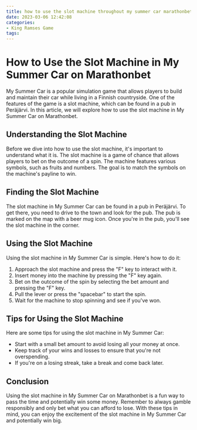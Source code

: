 ```yaml
---
title: how to use the slot machine throughout my summer car marathonbet
date: 2023-03-06 12:42:08
categories:
- King Ramses Game
tags:
---
```



# How to Use the Slot Machine in My Summer Car on Marathonbet

My Summer Car is a popular simulation game that allows players to build and maintain their car while living in a Finnish countryside. One of the features of the game is a slot machine, which can be found in a pub in Peräjärvi. In this article, we will explore how to use the slot machine in My Summer Car on Marathonbet.

## Understanding the Slot Machine

Before we dive into how to use the slot machine, it's important to understand what it is. The slot machine is a game of chance that allows players to bet on the outcome of a spin. The machine features various symbols, such as fruits and numbers. The goal is to match the symbols on the machine's payline to win.

## Finding the Slot Machine

The slot machine in My Summer Car can be found in a pub in Peräjärvi. To get there, you need to drive to the town and look for the pub. The pub is marked on the map with a beer mug icon. Once you're in the pub, you'll see the slot machine in the corner.

## Using the Slot Machine

Using the slot machine in My Summer Car is simple. Here's how to do it:

1. Approach the slot machine and press the "F" key to interact with it.
2. Insert money into the machine by pressing the "F" key again.
3. Bet on the outcome of the spin by selecting the bet amount and pressing the "F" key.
4. Pull the lever or press the "spacebar" to start the spin.
5. Wait for the machine to stop spinning and see if you've won.

## Tips for Using the Slot Machine

Here are some tips for using the slot machine in My Summer Car:

- Start with a small bet amount to avoid losing all your money at once.
- Keep track of your wins and losses to ensure that you're not overspending.
- If you're on a losing streak, take a break and come back later.

## Conclusion

Using the slot machine in My Summer Car on Marathonbet is a fun way to pass the time and potentially win some money. Remember to always gamble responsibly and only bet what you can afford to lose. With these tips in mind, you can enjoy the excitement of the slot machine in My Summer Car and potentially win big.